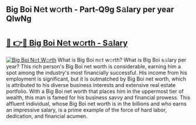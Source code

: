 ## Big Boi N𝚎t w𝚘rth - Part-Q9g S𝚊lary per year QlwNg

# <h2><a href="http://gc4pw1.nevu.top/?p=Big+Boi">🔗 👉🔴 Big Boi N𝚎t w𝚘rth - S𝚊lary</a></h2>

[![Big Boi N𝚎t W𝚘rth](https://i.imgur.com/Oavwk0R.jpeg)](http://gc4pw1.nevu.top/?p=Big+Boi)
What is Big Boi n𝚎t w𝚘rth? What is Big Boi s𝚊lary per year?
This rich person's Big Boi net worth is considerable, earning him a spot among the industry's most financially successful. His income from his employment is significant, but it is outmatched by Big Boi net worth, which is attributed to his diverse business interests and extensive real estate portfolio. With a Big Boi net worth that places him in the uppermost tier of wealth, this man is famed for his business savvy and financial prowess. This affluent individual, whose Big Boi net worth is in the billions and who earns an impressive salary, is a prime example of the force of hard labor, dedication, and financial acumen.
